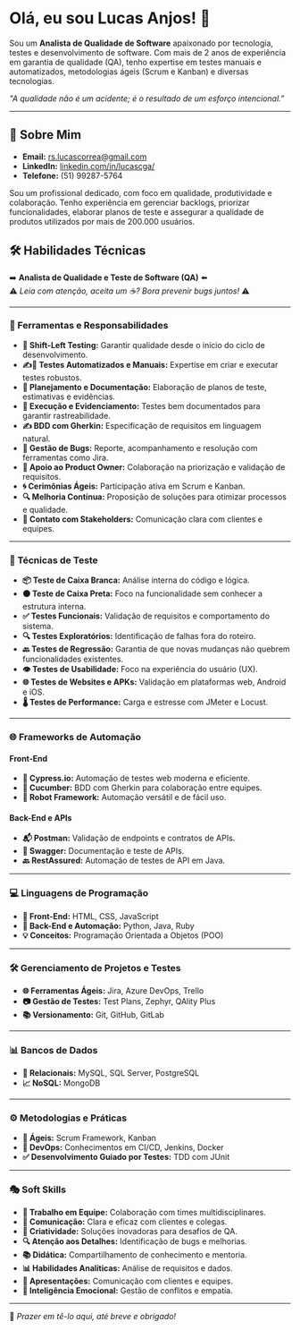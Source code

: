 # Olá, eu sou Lucas Anjos! 👋

Sou um **Analista de Qualidade de Software** apaixonado por tecnologia, testes e desenvolvimento de software. Com mais de 2 anos de experiência em garantia de qualidade (QA), tenho expertise em testes manuais e automatizados, metodologias ágeis (Scrum e Kanban) e diversas tecnologias.

*"A qualidade não é um acidente; é o resultado de um esforço intencional.”*

---

## 🚀 Sobre Mim

- **Email:** [rs.lucascorrea@gmail.com](mailto:rs.lucascorrea@gmail.com)  
- **LinkedIn:** [linkedin.com/in/lucascga/](https://www.linkedin.com/in/lucascga/)  
- **Telefone:** (51) 99287-5764  

Sou um profissional dedicado, com foco em qualidade, produtividade e colaboração. Tenho experiência em gerenciar backlogs, priorizar funcionalidades, elaborar planos de teste e assegurar a qualidade de produtos utilizados por mais de 200.000 usuários.

## 🛠 Habilidades Técnicas

➡️ **Analista de Qualidade e Teste de Software (QA)** ⬅️  
⚠️ *Leia com atenção, aceita um ☕? Bora prevenir bugs juntos!* ⚠️  

---

### 🔧 Ferramentas e Responsabilidades

- **🔄 Shift-Left Testing:** Garantir qualidade desde o início do ciclo de desenvolvimento.  
- **✍️🤖 Testes Automatizados e Manuais:** Expertise em criar e executar testes robustos.  
- **📅 Planejamento e Documentação:** Elaboração de planos de teste, estimativas e evidências.  
- **🧪 Execução e Evidenciamento:** Testes bem documentados para garantir rastreabilidade.  
- **✍️ BDD com Gherkin:** Especificação de requisitos em linguagem natural.  
- **🐞 Gestão de Bugs:** Reporte, acompanhamento e resolução com ferramentas como Jira.  
- **📝 Apoio ao Product Owner:** Colaboração na priorização e validação de requisitos.  
- **🌀 Cerimônias Ágeis:** Participação ativa em Scrum e Kanban.  
- **🔍 Melhoria Contínua:** Proposição de soluções para otimizar processos e qualidade.  
- **🤝 Contato com Stakeholders:** Comunicação clara com clientes e equipes.  

---

### 🔬 Técnicas de Teste

- **📦 Teste de Caixa Branca:** Análise interna do código e lógica.  
- **⚫ Teste de Caixa Preta:** Foco na funcionalidade sem conhecer a estrutura interna.  
- **✅ Testes Funcionais:** Validação de requisitos e comportamento do sistema.  
- **🔍 Testes Exploratórios:** Identificação de falhas fora do roteiro.  
- **🔙 Testes de Regressão:** Garantia de que novas mudanças não quebrem funcionalidades existentes.  
- **👁️ Testes de Usabilidade:** Foco na experiência do usuário (UX).  
- **🌐 Testes de Websites e APKs:** Validação em plataformas web, Android e iOS.  
- **🌡️ Testes de Performance:** Carga e estresse com JMeter e Locust.  

---

### 🌐 Frameworks de Automação

#### **Front-End**
- **🌲 Cypress.io:** Automação de testes web moderna e eficiente.  
- **🥒 Cucumber:** BDD com Gherkin para colaboração entre equipes.  
- **🤖 Robot Framework:** Automação versátil e de fácil uso.  

#### **Back-End e APIs**
- **📬 Postman:** Validação de endpoints e contratos de APIs.  
- **📄 Swagger:** Documentação e teste de APIs.  
- **🔙 RestAssured:** Automação de testes de API em Java.  

---

### 💻 Linguagens de Programação

- **📜 Front-End:** HTML, CSS, JavaScript  
- **🐍 Back-End e Automação:** Python, Java, Ruby  
- **💡 Conceitos:** Programação Orientada a Objetos (POO)  

---

### 🛠 Gerenciamento de Projetos e Testes

- **🌐 Ferramentas Ágeis:** Jira, Azure DevOps, Trello  
- **📷 Gestão de Testes:** Test Plans, Zephyr, QAlity Plus  
- **📚 Versionamento:** Git, GitHub, GitLab  

---

### 📊 Bancos de Dados

- **💾 Relacionais:** MySQL, SQL Server, PostgreSQL  
- **📈 NoSQL:** MongoDB  

---

### ⚙️ Metodologias e Práticas

- **🏃 Ágeis:** Scrum Framework, Kanban  
- **🔄 DevOps:** Conhecimentos em CI/CD, Jenkins, Docker
- **✅ Desenvolvimento Guiado por Testes:** TDD com JUnit  

---

### 🎭 Soft Skills

- **🤝 Trabalho em Equipe:** Colaboração com times multidisciplinares.  
- **💬 Comunicação:** Clara e eficaz com clientes e colegas.  
- **🎨 Criatividade:** Soluções inovadoras para desafios de QA.  
- **🔍 Atenção aos Detalhes:** Identificação de bugs e melhorias.  
- **📚 Didática:** Compartilhamento de conhecimento e mentoria.  
- **📊 Habilidades Analíticas:** Análise de requisitos e dados.  
- **🎤 Apresentações:** Comunicação com clientes e equipes.  
- **🧠 Inteligência Emocional:** Gestão de conflitos e empatia.  

---

👋 *Prazer em tê-lo aqui, até breve e obrigado!*   

